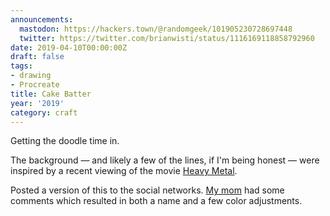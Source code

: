 ```yaml
---
announcements:
  mastodon: https://hackers.town/@randomgeek/101905230728697448
  twitter: https://twitter.com/brianwisti/status/1116169118858792960
date: 2019-04-10T00:00:00Z
draft: false
tags:
- drawing
- Procreate
title: Cake Batter
year: '2019'
category: craft
---
```


Getting the doodle time in.
<!--more-->

The background — and likely a few of the lines, if I'm being honest — were inspired
by a recent viewing of the movie [Heavy Metal][].

[Heavy Metal]: https://en.wikipedia.org/wiki/Heavy_Metal_(film)

Posted a version of this to the social networks. [My mom][] had some comments which
resulted in both a name and a few color adjustments.

[My mom]: https://shellybedsaul.com/


